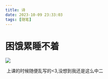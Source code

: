 ```yaml
---
title: 诗
date: 2023-10-09 23:33:03
tags: [随笔]
---
```


# 困饿累睡不着

![](/images/myPoems_1.jpg)

​	上课的时候随便乱写的<3,没想到我还是这么中二
